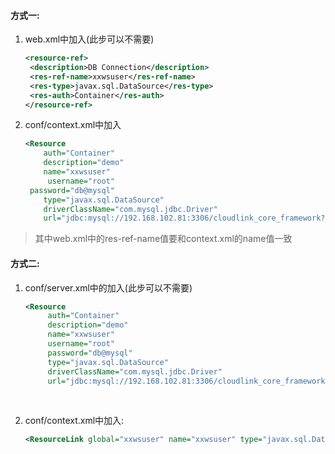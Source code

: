 #### 方式一: 
1. web.xml中加入(此步可以不需要)

   ```xml
   <resource-ref>
   	<description>DB Connection</description>
   	<res-ref-name>xxwsuser</res-ref-name>
   	<res-type>javax.sql.DataSource</res-type>
   	<res-auth>Container</res-auth>
   </resource-ref>
   ```
2. conf/context.xml中加入
   ```xml
   <Resource  
       auth="Container"  
       description="demo"  
       name="xxwsuser"  
     	username="root" 
   	password="db@mysql" 
       type="javax.sql.DataSource"  
       driverClassName="com.mysql.jdbc.Driver"  
       url="jdbc:mysql://192.168.102.81:3306/cloudlink_core_framework?useCursorFetch=true&amp;characterEncoding=UTF-8" />
   ```

>  其中web.xml中的res-ref-name值要和context.xml的name值一致

#### 方式二:

1. conf/server.xml中的<GlobalNamingResources>加入(此步可以不需要)

   ```xml
   <Resource  
   	    auth="Container"  
   	    description="demo"  
   	    name="xxwsuser"  
   	  	username="root" 
   		password="db@mysql" 
   	    type="javax.sql.DataSource"  
   	    driverClassName="com.mysql.jdbc.Driver"  
   	    url="jdbc:mysql://192.168.102.81:3306/cloudlink_core_framework?useCursorFetch=true&amp;characterEncoding=UTF-8" />
   ```

   ​

2. conf/context.xml中加入:

   ```xml
   <ResourceLink global="xxwsuser" name="xxwsuser" type="javax.sql.DataSource"/>
   ```

   ​